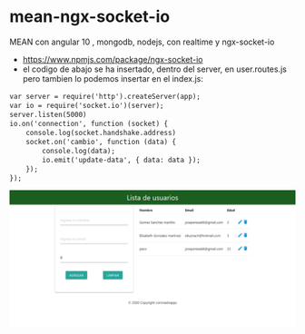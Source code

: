 # mean-ngx-socket-io
MEAN con angular 10 , mongodb, nodejs, con realtime  y  ngx-socket-io

* https://www.npmjs.com/package/ngx-socket-io
* el codigo de abajo se ha insertado, dentro del server,  en user.routes.js  pero tambien lo podemos insertar en el index.js:
```
var server = require('http').createServer(app);
var io = require('socket.io')(server);
server.listen(5000)
io.on('connection', function (socket) {
    console.log(socket.handshake.address)
    socket.on('cambio', function (data) {
        console.log(data);
        io.emit('update-data', { data: data });
    });
});
``` 


![image](mean2.png)

